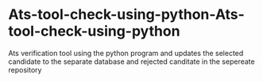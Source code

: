 # Ats-tool-check-using-python-Ats-tool-check-using-python
Ats verification tool using the python program and updates the selected candidate to the separate database and rejected canditate in the sepereate repository
